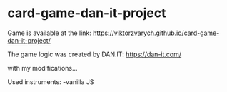 # card-game-dan-it-project

Game is available at the link:
https://viktorzvarych.github.io/card-game-dan-it-project/

The game logic was created by DAN.IT:
https://dan-it.com/

with my modifications...

Used instruments:
-vanilla JS
